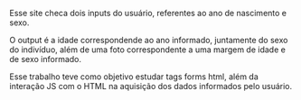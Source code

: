Esse site checa dois inputs do usuário, referentes ao ano de nascimento e sexo.

O output é a idade correspondende ao ano informado, juntamente do sexo do indivíduo, além de uma foto correspondente a uma margem de idade e de sexo informado.

Esse trabalho teve como objetivo estudar tags forms html, além da interação JS com o HTML na aquisição dos dados informados pelo usuário.


